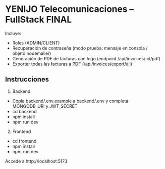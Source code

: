 # YENIJO Telecomunicaciones – FullStack FINAL

Incluye:
- Roles (ADMIN/CLIENT)
- Recuperación de contraseña (modo prueba: mensaje en consola / objeto nodemailer)
- Generación de PDF de facturas con logo (endpoint /api/invoices/:id/pdf)
- Exportar todas las facturas a PDF (/api/invoices/export/all)

## Instrucciones
1. Backend
  - Copia backend/.env.example a backend/.env y completa MONGODB_URI y JWT_SECRET
  - cd backend
  - npm install
  - npm run dev
2. Frontend
  - cd frontend
  - npm install
  - npm run dev

Accede a http://localhost:5173
